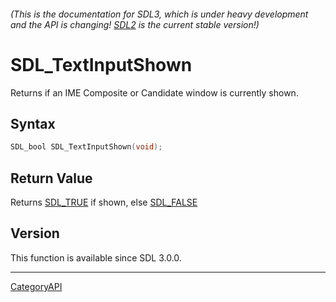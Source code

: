 ###### (This is the documentation for SDL3, which is under heavy development and the API is changing! [SDL2](https://wiki.libsdl.org/SDL2/) is the current stable version!)
# SDL_TextInputShown

Returns if an IME Composite or Candidate window is currently shown.

## Syntax

```c
SDL_bool SDL_TextInputShown(void);

```

## Return Value

Returns [SDL_TRUE](SDL_TRUE.md) if shown, else [SDL_FALSE](SDL_FALSE.md)

## Version

This function is available since SDL 3.0.0.

----
[CategoryAPI](CategoryAPI.md)
